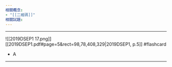 ```yaml
---
相關概念: 
- "[[二維碼]]"
相關試題:
---
```


---
![[2019DSEP1 17.png]]
[[2019DSEP1.pdf#page=5&rect=98,78,408,329|2019DSEP1, p.5]]
 #flashcard 
- A
---
<!--ID: 1730941138732-->
